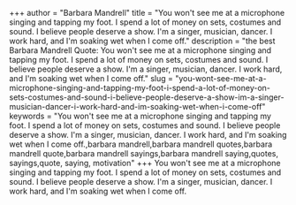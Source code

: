 +++
author = "Barbara Mandrell"
title = "You won't see me at a microphone singing and tapping my foot. I spend a lot of money on sets, costumes and sound. I believe people deserve a show. I'm a singer, musician, dancer. I work hard, and I'm soaking wet when I come off."
description = "the best Barbara Mandrell Quote: You won't see me at a microphone singing and tapping my foot. I spend a lot of money on sets, costumes and sound. I believe people deserve a show. I'm a singer, musician, dancer. I work hard, and I'm soaking wet when I come off."
slug = "you-wont-see-me-at-a-microphone-singing-and-tapping-my-foot-i-spend-a-lot-of-money-on-sets-costumes-and-sound-i-believe-people-deserve-a-show-im-a-singer-musician-dancer-i-work-hard-and-im-soaking-wet-when-i-come-off"
keywords = "You won't see me at a microphone singing and tapping my foot. I spend a lot of money on sets, costumes and sound. I believe people deserve a show. I'm a singer, musician, dancer. I work hard, and I'm soaking wet when I come off.,barbara mandrell,barbara mandrell quotes,barbara mandrell quote,barbara mandrell sayings,barbara mandrell saying,quotes, sayings,quote, saying, motivation"
+++
You won't see me at a microphone singing and tapping my foot. I spend a lot of money on sets, costumes and sound. I believe people deserve a show. I'm a singer, musician, dancer. I work hard, and I'm soaking wet when I come off.
